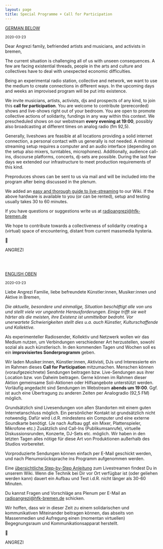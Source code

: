```yaml
---
layout: page
title: Special Programme + Call for Participation
---
```


<a id="de"></a>
<a href="#en">GERMAN BELOW</a>


<small>2020-03-23</small>

Dear Angrezi family, befriended artists and musicians, and activists in bremen, 

The current situation is challenging all of us with unseen consequences. A few are facing existential threads, people in the arts and culture and collectives have to deal with unexpected economic difficulties. 

Being an experimental radio station, collective and network, we want to use the medium to create connections in different ways. In the upcoming days and weeks an improvised program will be put into existence. 

We invite musicians, artists, activists, djs and prospects of any kind, to join this **call for participation**.  You are welcome to contribute (prerecorded) shows and live-shows right out of your bedroom. You are open to promote collective actions of solidarity, fundings in any way within this context. We prescheduled shows on our webstream **every evening at 19:00**, possibly also broadcasting at different times on analog radio (fm 92,5).  

Generally, liveshows are feasible at all locations providing a solid internet connection, a personal contact with us generally is not needed. A minimal streaming setup requires a computer and an audio interface (depending on the setup also mixers, turntables, microphones). Additionally, audience call-ins, discourse platforms, concerts, dj-sets are possible. During the last few days we extended our infrastructure to meet production requirements of this kind. 

Preproduces shows can be sent to us via mail and will be included into the program after being discussed in the plenum. 

We added an [easy and thorough guide to live-streaming](https://docs.radioangrezi.de/step-by-step-guide) to our Wiki. If the above hardware is available to you (or can be rented), setup and testing usually takes 30 to 60 minutes.  

If you have questions or suggestions write us at [radioangrezi@hfk-bremen.de](mailto:radioangrezi@hfk-bremen.de) 

We hope to contribute towards a collectiveness of solidarity creating a (virtual) space of encountering, distant from current massmedia hysteria. 

💌 

ANGREZI

<br/><br/>

<a id="en"></a>
<a href="#de">ENGLISH OBEN</a>


<small>2020-03-23</small>

Liebe Angrezi Familie, liebe befreundete Künstler:innen, Musiker:innen und Aktive in Bremen, 

*Die aktuelle, besondere und einmalige, Situation beschäftigt alle von uns und stellt viele vor ungeahnte Herausforderungen. Einige trifft sie weit härter als die meisten, ihre Existenz ist unmittelbar bedroht. Vor unerwartete Schwierigkeiten stellt dies u.a. auch Künstler, Kulturschaffende und Kollektive.* 

Als experimenteller Radiosender, Kollektiv und Netzwerk wollen wir das Medium nutzen, um Verbindungen verschiedener Art herzustellen, sowohl sozial als auch künstlerisch. In den kommenden Tagen und Wochen soll es ein **improvisiertes Sonderprogramm** geben. 

Wir laden Musiker:innen, Künstler:innen, Aktivisti, DJs und Interessierte ein im Rahmen dieses **Call for Participation** mitzumachen. Menschen können (voraufgezeichnete) Sendungen beitragen bzw. Live-Sendungen aus ihrer Location bzw. von Daheim beitragen. Gerne können im Rahmen dieser Aktion gemeinsame Soli-Aktionen oder Hilfsangebote unterstützt werden. Vorläufig angedacht sind Sendungen im Webstream **abends um 19:00**. Ggf. ist auch eine Übertragung zu anderen Zeiten per Analogradio (92,5 FM) möglich. 

Grundsätzlich sind Livesendungen von allen Standorten mit einem guten Internetanschluss möglich. Ein persönlicher Kontakt ist grundsätzlich nicht notwendig. Dafür wird i.d.R. mindestens ein Computer und eine externe Soundkarte benötigt. (Je nach Aufbau ggf. ein Mixer, Plattenspieler, Mikrofone etc.) Zusätzlich sind Call-Ins (Publikumsanrufe), virtuelle Diskussionsrunden, Konzerte, DJ-Sets etc. möglich. Wir haben in den letzten Tagen alles nötige für diese Art von Produktionen außerhalb des Studios vorbereitet.

Vorproduzierte Sendungen können einfach per E-Mail geschickt werden, und nach Plenumsrücksprache ins Programm aufgenommen werden. 

Eine [übersichtliche Step-by-Step Anleitung](https://docs.radioangrezi.de/step-by-step-guide) zum Livestreamen findest Du in unserem Wiki. Wenn die Technik bei Dir vor Ort verfügbar ist (oder geliehen werden kann) dauert ein Aufbau und Test i.d.R. nicht länger als 30-60 Minuten. 

Du kannst Fragen und Vorschläge ans Plenum per E-Mail an [radioangrezi@hfk-bremen.de](mailto:radioangrezi@hfk-bremen.de) schicken.

Wir hoffen, dass wir in dieser Zeit zu einem solidarischen und kommunikativen Miteinander beitragen können, das abseits von Massenmedien und Aufregung einen (momentan virtuellen) Begegnungsraum und Kommunikationsapparat herstellt. 


💌 

ANGREZI